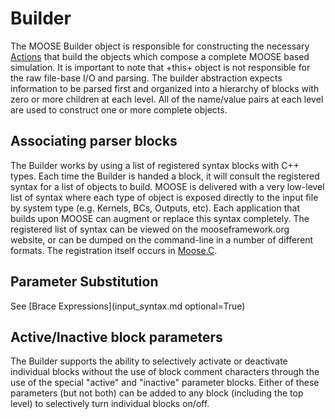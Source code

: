 # Builder

The MOOSE Builder object is responsible for constructing the necessary [Actions](Action.md) that build the objects which compose a complete MOOSE based simulation.
It is important to note that +this+ object is not responsible for the raw
file-base I/O and parsing. The builder abstraction expects information to be parsed first and organized into a hierarchy of blocks with zero or more children at each level. All of the name/value pairs at each level are used to construct one or more complete objects.

## Associating parser blocks

The Builder works by using a list of registered syntax blocks with C++ types. Each
time the Builder is handed a block, it will consult the registered syntax for a list
of objects to build. MOOSE is delivered with a very low-level list of syntax where
each type of object is exposed directly to the input file by system type (e.g.
Kernels, BCs, Outputs, etc). Each application that builds upon MOOSE can augment
or replace this syntax completely. The registered list of syntax can be viewed
on the mooseframework.org website, or can be dumped on the command-line in a number
of different formats. The registration itself occurs in [Moose.C](Moose.md).

## Parameter Substitution

See [Brace Expressions](input_syntax.md optional=True)

## Active/Inactive block parameters

The Builder supports the ability to selectively activate or deactivate individual blocks
without the use of block comment characters through the use of the special "active" and
"inactive" parameter blocks. Either of these parameters (but not both) can be added
to any block (including the top level) to selectively turn individual blocks on/off.
